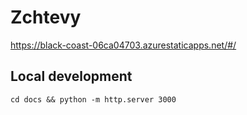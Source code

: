 # Zchtevy

https://black-coast-06ca04703.azurestaticapps.net/#/

## Local development

```fish
cd docs && python -m http.server 3000
```